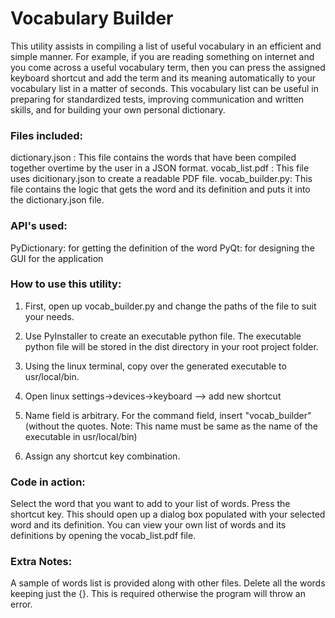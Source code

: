 # Vocabulary Builder
This utility assists in compiling a list of useful vocabulary in an efficient and simple manner. For example, if you are reading something on internet and you come across a useful vocabulary term, then you can press the assigned keyboard shortcut and add the term and its meaning automatically to your vocabulary list in a matter of seconds. This vocabulary list can be useful in preparing for standardized tests, improving communication and written skills, and for building your own personal dictionary. 

### Files included:

dictionary.json : This file contains the words that have been compiled together overtime by the user in a JSON format.
vocab_list.pdf : This file uses dicitionary.json to create a readable PDF file.
vocab_builder.py: This file contains the logic that gets the word and its definition and puts it into the dictionary.json file.

### API's used:

PyDictionary: for getting the definition of the word
PyQt: for designing the GUI for the application

### How to use this utility:
1. First, open up vocab_builder.py and change the paths of the file to suit your needs.

2. Use PyInstaller to create an executable python file. The executable python file will be stored in the dist directory in your root project folder.

3. Using the linux terminal, copy over the generated executable to usr/local/bin.

4. Open linux settings->devices->keyboard --> add new shortcut

5. Name field is arbitrary. For the command field, insert "vocab_builder" (without the quotes. Note: This name must be same as the name of the executable in usr/local/bin)

6. Assign any shortcut key combination.

### Code in action:

Select the word that you want to add to your list of words.
Press the shortcut key.
This should open up a dialog box populated with your selected word and its definition.
You can view your own list of words and its definitions by opening the vocab_list.pdf file.


### Extra Notes:
A sample of words list is provided along with other files. Delete all the words keeping just the {}. This is required otherwise the program will throw an error.

